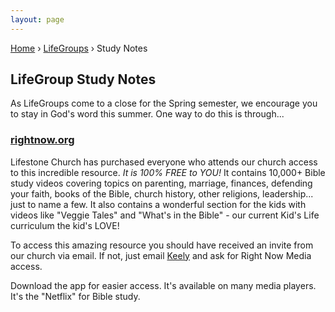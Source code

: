 ```yaml
---
layout: page
---
```


<p id="breadcrumbs">
	<a href="{{ site.baseurl }}/">Home</a> &rsaquo; <a href="{{ site.baseurl }}/lifegroups/">LifeGroups</a> &rsaquo; Study Notes
</p>

## LifeGroup Study Notes

As LifeGroups come to a close for the Spring semester, we encourage you to stay in God's word this summer. One way to do this is through...

### [rightnow.org](http://www.rightnow.org)

Lifestone Church has purchased everyone who attends our church access to this incredible resource. *It is 100% FREE to YOU!* It contains 10,000+ Bible study videos covering topics on parenting, marriage, finances, defending your faith, books of the Bible, church history, other religions, leadership... just to name a few. It also contains a wonderful section for the kids with videos like "Veggie Tales" and "What's in the Bible" - our current Kid's Life curriculum the kid's LOVE!

To access this amazing resource you should have received an invite from our church via email. If not, just email [Keely](mailto:keely@lifestonechurch.net) and ask for Right Now Media access.

Download the app for easier access. It's available on many media players. It's the "Netflix" for Bible study.
